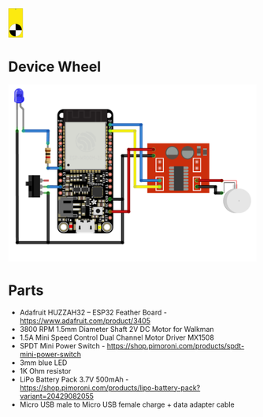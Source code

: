 <img src="DeviceWheel-icon.svg" height=60px>

# Device Wheel

<img src="DeviceWheel-circuit.png" width=600px>

# Parts
* Adafruit HUZZAH32 – ESP32 Feather Board - https://www.adafruit.com/product/3405
* 3800 RPM 1.5mm Diameter Shaft 2V DC Motor for Walkman
* 1.5A Mini Speed Control Dual Channel Motor Driver MX1508
* SPDT Mini Power Switch - https://shop.pimoroni.com/products/spdt-mini-power-switch
* 3mm blue LED
* 1K Ohm resistor
* LiPo Battery Pack 3.7V 500mAh - https://shop.pimoroni.com/products/lipo-battery-pack?variant=20429082055
* Micro USB male to Micro USB female charge + data adapter cable